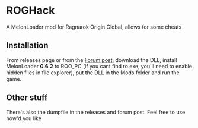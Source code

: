 # ROGHack
A MelonLoader mod for Ragnarok Origin Global, allows for some cheats
## Installation
From releases page or from the [Forum post](https://www.unknowncheats.me/forum/other-mmorpg-and-strategy/624052-ragnarok-origin-global-pc-cheat.html), download the DLL, install MelonLoader **0.6.2** to ROO_PC (if you cant find ro.exe, you'll need to enable hidden files in file explorer), put the DLL in the Mods folder and run the game.
## Other stuff
There's also the dumpfile in the releases and forum post. Feel free to use how'd you like
